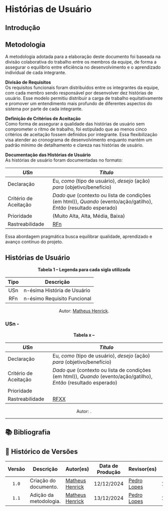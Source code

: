 # Histórias de Usuário

## Introdução



## Metodologia

A metodologia adotada para a elaboração deste documento foi baseada na divisão colaborativa do trabalho entre os membros da equipe, de forma a assegurar o equilíbrio entre eficiência no desenvolvimento e o aprendizado individual de cada integrante.

**Divisão de Requisitos**  
Os requisitos funcionais foram distribuídos entre os integrantes da equipe, com cada membro sendo responsável por desenvolver dez histórias de usuário. Esse modelo permitiu distribuir a carga de trabalho equitativamente e promover um entendimento mais profundo de diferentes aspectos do sistema por parte de cada integrante.

**Definição de Critérios de Aceitação**  
Como forma de assegurar a qualidade das histórias de usuário sem comprometer o ritmo de trabalho, foi estipulado que ao menos cinco critérios de aceitação fossem definidos por integrante. Essa flexibilização visa atender ao cronograma de desenvolvimento enquanto mantém um padrão mínimo de detalhamento e clareza nas histórias de usuário.

**Documentação das Histórias de Usuário**  
As histórias de usuário foram documentadas no formato:

<center>

| *USn* | *Título* |
| ----- | -------- |
| Declaração | Eu, *como* (tipo de usuário), *desejo* (ação) *para* (objetivo/benefício) |
| Critério de Aceitação | *Dado que* (contexto ou lista de condições (em html)), *Quando* (evento/ação/gatilho), *Então* (resultado esperado) |
| Prioridade | (Muito Alta, Alta, Média, Baixa) |
| Rastreabilidade | [RFn]() |

</center>

Essa abordagem pragmática busca equilibrar qualidade, aprendizado e avanço contínuo do projeto.

## Histórias de Usuário

<div align="center">
    <p><strong>Tabela 1 – Legenda para cada sigla utilizada</strong></p>
</div>

<center>

| Tipo | Descrição |
| :--: | --------- |
| USn  | n-ésima História de Usuário |
| RFn  | n-ésimo Requisito Funcional |

</center>

<div align="center">
    <p>Autor: <a href="https://github.com/MatheusHenrickSantos">Matheus Henrick</a>.</p>
</div>


### USn - 



<div align="center">
    <p><strong>Tabela x – </strong></p>
</div>

<center>

| *USn* | *Título* |
| ----- | -------- |
| Declaração | Eu, *como* (tipo de usuário), *desejo* (ação) *para* (objetivo/benefício) |
| Critério de Aceitação | *Dado que* (contexto ou lista de condições (em html)), *Quando* (evento/ação/gatilho), *Então* (resultado esperado) |
| Prioridade |  |
| Rastreabilidade | [RFXX]() |

</center>

<div align="center">
    <p>Autor: <a href=""></a>.</p>
</div>

---



## 📚 Bibliografia



## 📑 Histórico de Versões

| Versão | Descrição | Autor(es) | Data de Produção | Revisor(es) | Data de Revisão | 
| :----: | --------- | --------- | :--------------: | ----------- | :-------------: |
| `1.0` | Criação do documento. | [Matheus Henrick](https://github.com/MatheusHenrickSantos) | 12/12/2024 | [Pedro Lopes](https://github.com/pLopess) | 14/12/2024 |
| `1.1` | Adição da metodologia. | [Matheus Henrick](https://github.com/MatheusHenrickSantos) | 13/12/2024 | [Pedro Lopes](https://github.com/pLopess) | 14/12/2024 |
